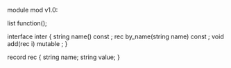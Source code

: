 module mod v1.0:

list<i8> function();

interface inter {
	string name() const ;
	rec by_name(string name) const ;
	void add(rec i) mutable ;
}

record rec {
	string name;
	string value;
}
